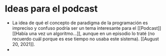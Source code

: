 # Ideas para el podcast

- La idea de qué el concepto de paradigma de la programación es impreciso y confuso podría ser un tema interesante para el [[Podcast]] [[Había una vez un algoritmo...]], aunque en un episodio lo traté (no recuerdo cuál porque es ese tiempo no usaba este sistema). [[August 20, 2021]].
- 
